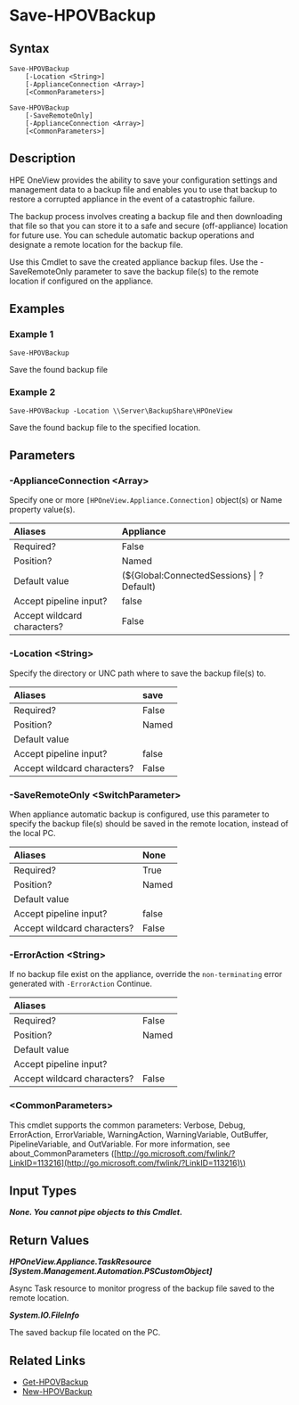 ﻿---
description: Save existing backups on an appliance.
---

# Save-HPOVBackup

## Syntax

```text
Save-HPOVBackup
    [-Location <String>]
    [-ApplianceConnection <Array>]
    [<CommonParameters>]
```

```text
Save-HPOVBackup
    [-SaveRemoteOnly]
    [-ApplianceConnection <Array>]
    [<CommonParameters>]
```

## Description

HPE OneView provides the ability to save your configuration settings and management data to a backup file and enables you to use that backup to restore a corrupted appliance in the event of a catastrophic failure.

The backup process involves creating a backup file and then downloading that file so that you can store it to a safe and secure (off-appliance) location for future use. You can schedule automatic backup operations and designate a remote location for the backup file.

Use this Cmdlet to save the created appliance backup files.  Use the -SaveRemoteOnly parameter to save the backup file(s) to the remote location if configured on the appliance.

## Examples

###  Example 1 

```text
Save-HPOVBackup
```

Save the found backup file

###  Example 2 

```text
Save-HPOVBackup -Location \\Server\BackupShare\HPOneView
```

Save the found backup file to the specified location.

## Parameters

### -ApplianceConnection &lt;Array&gt;

Specify one or more `[HPOneView.Appliance.Connection]` object(s) or Name property value(s).

| Aliases | Appliance |
| :--- | :--- |
| Required? | False |
| Position? | Named |
| Default value | (${Global:ConnectedSessions} &vert; ? Default) |
| Accept pipeline input? | false |
| Accept wildcard characters? | False |

### -Location &lt;String&gt;

Specify the directory or UNC path where to save the backup file(s) to.

| Aliases | save |
| :--- | :--- |
| Required? | False |
| Position? | Named |
| Default value |  |
| Accept pipeline input? | false |
| Accept wildcard characters? | False |

### -SaveRemoteOnly &lt;SwitchParameter&gt;

When appliance automatic backup is configured, use this parameter to specify the backup file(s) should be saved in the remote location, instead of the local PC.

| Aliases | None |
| :--- | :--- |
| Required? | True |
| Position? | Named |
| Default value |  |
| Accept pipeline input? | false |
| Accept wildcard characters? | False |

### -ErrorAction &lt;String&gt;

If no backup file exist on the appliance, override the `non-terminating` error generated with `-ErrorAction` Continue.

| Aliases |  |
| :--- | :--- |
| Required? | False |
| Position? | Named |
| Default value |  |
| Accept pipeline input? |  |
| Accept wildcard characters? | False |

### &lt;CommonParameters&gt;

This cmdlet supports the common parameters: Verbose, Debug, ErrorAction, ErrorVariable, WarningAction, WarningVariable, OutBuffer, PipelineVariable, and OutVariable. For more information, see about\_CommonParameters \([http://go.microsoft.com/fwlink/?LinkID=113216](http://go.microsoft.com/fwlink/?LinkID=113216)\)

## Input Types

_**None.  You cannot pipe objects to this Cmdlet.**_

## Return Values

_**HPOneView.Appliance.TaskResource [System.Management.Automation.PSCustomObject]**_

Async Task resource to monitor progress of the backup file saved to the remote location.

_**System.IO.FileInfo**_

The saved backup file located on the PC.

## Related Links

* [Get-HPOVBackup](get-hpovbackup.md)
* [New-HPOVBackup](new-hpovbackup.md)
